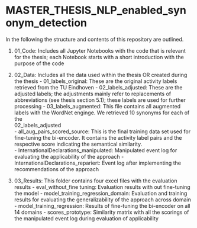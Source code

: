 # MASTER_THESIS_NLP_enabled_synonym_detection

In the following the structure and contents of this repository are outlined.

1. 01_Code: Includes all Jupyter Notebooks with the code that is relevant for the thesis; 
          each Notebook starts with a short introduction with the purpose of the code
    
2. 02_Data: Includes all the data used within the thesis OR created during the thesis
          - 01_labels_original: These are the original activity labels retrieved from the TU Eindhoven
          - 02_labels_adjusted: These are the adjusted labels; the adjustments mainly refer to replacements of abbreviations (see thesis section 5.1); 
                               these labels are used for further processing
          - 03_labels_augmented: This file contains all augmented labels with the WordNet enginge. We retrieved 10 synonyms for each of the       
                               02_labels_adjusted   
          - all_aug_pairs_scored_source: This is the final training data set used for fine-tuning the bi-encoder. It contains the activity label pairs and 
                                        the respective score indicating the semantical similarity.  
          - InternationalDeclarations_manipulated: Manipulated event log for evaluating the applicability of the approach
          - InternationalDeclarations_repariert: Event log after implementing the recommendations of the approach
          
3. 03_Results: This folder contains four excel files with the evaluation results
          - eval_without_fine tuning: Evaluation results with out fine-tuning the model
          - model_training_regression_domain: Evaluation and training results for evaluating the generalizability of the approach across domain
          - model_training_regression: Results of fine-tuning the bi-encoder on all 14 domains
          - scores_prototype: Similarity matrix with all the scorings of the manipulated event log during evaluation of applicability
          
